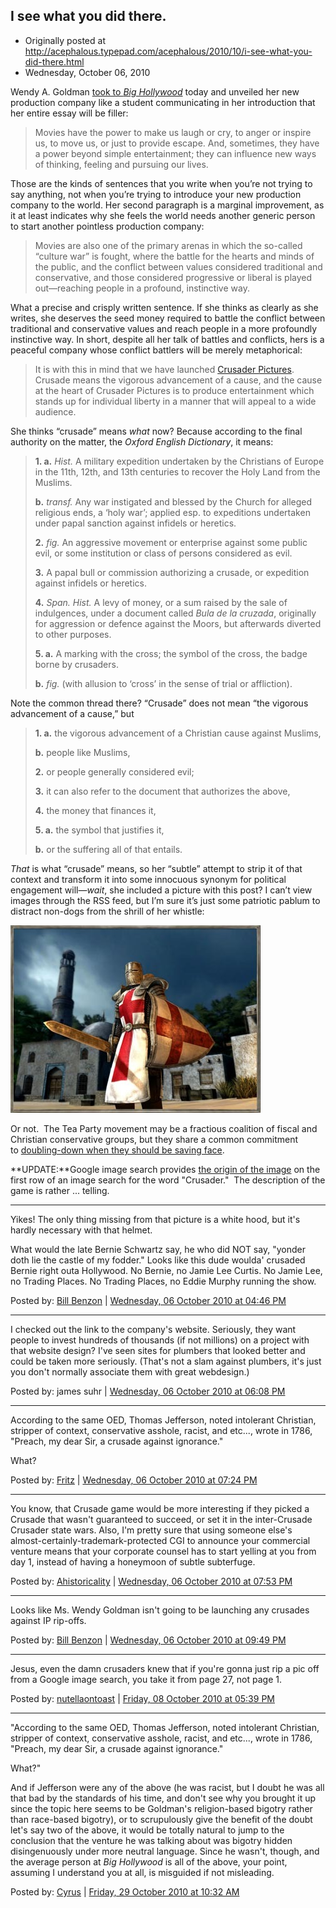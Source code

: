 ## I see what you did there.

 * Originally posted at http://acephalous.typepad.com/acephalous/2010/10/i-see-what-you-did-there.html
 * Wednesday, October 06, 2010

Wendy A. Goldman [took to _Big Hollywood_](http://bighollywood.breitbart.com/wgoldman/2010/10/04/introducing-crusader-pictures-movies-the-culture-war-and-restoring-sanity/) today and unveiled her new production company like a student communicating in her introduction that her entire essay will be filler:

> Movies have the power to make us laugh or cry, to anger or inspire us, to move us, or just to provide escape. And, sometimes, they have a power beyond simple entertainment; they can influence new ways of thinking, feeling and pursuing our lives.

Those are the kinds of sentences that you write when you’re not trying to say anything, not when you’re trying to introduce your new production company to the world. Her second paragraph is a marginal improvement, as it at least indicates why she feels the world needs another generic person to start another pointless production company:

> Movies are also one of the primary arenas in which the so-called “culture war” is fought, where the battle for the hearts and minds of the public, and the conflict between values considered traditional and conservative, and those considered progressive or liberal is played out—reaching people in a profound, instinctive way.

What a precise and crisply written sentence. If she thinks as clearly as she writes, she deserves the seed money required to battle the conflict between traditional and conservative values and reach people in a more profoundly instinctive way. In short, despite all her talk of battles and conflicts, hers is a peaceful company whose conflict battlers will be merely metaphorical:

> It is with this in mind that we have launched [Crusader Pictures](http://www.crusaderpictures.com/). Crusade means the vigorous advancement of a cause, and the cause at the heart of Crusader Pictures is to produce entertainment which stands up for individual liberty in a manner that will appeal to a wide audience.

She thinks “crusade” means _what_ now? Because according to the final authority on the matter, the _Oxford English Dictionary_, it means:

> **1. a.** _Hist._ A military expedition undertaken by the Christians of Europe in the 11th, 12th, and 13th centuries to recover the Holy Land from the Muslims.
> 
> **b.** _transf._ Any war instigated and blessed by the Church for alleged religious ends, a ‘holy war’; applied esp. to expeditions undertaken under papal sanction against infidels or heretics.
> 
> **2.** _fig._ An aggressive movement or enterprise against some public evil, or some institution or class of persons considered as evil.
> 
> **3.** A papal bull or commission authorizing a crusade, or expedition against infidels or heretics.
> 
> **4.** _Span. Hist._ A levy of money, or a sum raised by the sale of indulgences, under a document called _Bula de la cruzada_, originally for aggression or defence against the Moors, but afterwards diverted to other purposes.
> 
> **5. a.** A marking with the cross; the symbol of the cross, the badge borne by crusaders.
> 
> **b.** _fig._ (with allusion to ‘cross’ in the sense of trial or affliction).

Note the common thread there? “Crusade” does not mean “the vigorous advancement of a cause,” but

> **1. a.** the vigorous advancement of a Christian cause against Muslims,
> 
> **b.** people like Muslims,
> 
> **2.** or people generally considered evil;
> 
> **3.** it can also refer to the document that authorizes the above,
> 
> **4.** the money that finances it,
> 
> **5. a.** the symbol that justifies it,
> 
> **b.** or the suffering all of that entails.

_That_ is what “crusade” means, so her “subtle” attempt to strip it of that context and transform it into some innocuous synonym for political engagement will—_wait_, she included a picture with this post? I can’t view images through the RSS feed, but I’m sure it’s just some patriotic pablum to distract non-dogs from the shrill of her whistle:
		
[![ScreenShotAA64\_crusader\_tn](../../images/acephalous/ScreenShotAA64_crusader_tn.jpg "ScreenShotAA64_crusader_tn")](http://www.lawyersgunsmoneyblog.com/wp-content/uploads/2010/10/ScreenShotAA64_crusader_tn.jpg)

Or not.  The Tea Party movement may be a fractious coalition of fiscal and Christian conservative groups, but they share a common commitment to [doubling-down when they should be saving face](http://www.lawyersgunsmoneyblog.com/2010/10/last-word-on-the-donalde-until-the-next-one).

**UPDATE:**Google image search provides [the origin of the image](http://www.neocoregames.com/index.php?action=2&stid=crusaders) on the first row of an image search for the word "Crusader."  The description of the game is rather ... telling.   

* * *

Yikes! The only thing missing from that picture is a white hood, but it's hardly necessary with that helmet.

What would the late Bernie Schwartz say, he who did NOT say, "yonder doth lie the castle of my fodder." Looks like this dude woulda' crusaded Bernie right outa Hollywood. No Bernie, no Jamie Lee Curtis. No Jamie Lee, no Trading Places. No Trading Places, no Eddie Murphy running the show.

Posted by: [Bill Benzon](http://new-savanna.blogspot.com/) | [Wednesday, 06 October 2010 at 04:46 PM](http://acephalous.typepad.com/acephalous/2010/10/i-see-what-you-did-there.html?cid=6a00d8341c2df453ef0133f4e47493970b#comment-6a00d8341c2df453ef0133f4e47493970b)

* * *

I checked out the link to the company's website. Seriously, they want people to invest hundreds of thousands (if not millions) on a project with that website design?  I've seen sites for plumbers that looked better and could be taken more seriously.  (That's not a slam against plumbers, it's just you don't normally associate them with great webdesign.)

Posted by: james suhr | [Wednesday, 06 October 2010 at 06:08 PM](http://acephalous.typepad.com/acephalous/2010/10/i-see-what-you-did-there.html?cid=6a00d8341c2df453ef01348804a8e9970c#comment-6a00d8341c2df453ef01348804a8e9970c)

* * *

According to the same OED, Thomas Jefferson, noted intolerant Christian, stripper of context, conservative asshole, racist, and etc..., wrote in 1786, "Preach, my dear Sir, a crusade against ignorance."

What?

Posted by: [Fritz](http://fmhemker.blogspot.com) | [Wednesday, 06 October 2010 at 07:24 PM](http://acephalous.typepad.com/acephalous/2010/10/i-see-what-you-did-there.html?cid=6a00d8341c2df453ef0134880501c0970c#comment-6a00d8341c2df453ef0134880501c0970c)

* * *

You know, that Crusade game would be more interesting if they picked a Crusade that wasn't guaranteed to succeed, or set it in the inter-Crusade Crusader state wars. Also, I'm pretty sure that using someone else's almost-certainly-trademark-protected CGI to announce your commercial venture means that your corporate counsel has to start yelling at you from day 1, instead of having a honeymoon of subtle subterfuge.

Posted by: [Ahistoricality](http://ahistoricality.blogspot.com) | [Wednesday, 06 October 2010 at 07:53 PM](http://acephalous.typepad.com/acephalous/2010/10/i-see-what-you-did-there.html?cid=6a00d8341c2df453ef01348805206e970c#comment-6a00d8341c2df453ef01348805206e970c)

* * *

Looks like Ms. Wendy Goldman isn't going to be launching any crusades against IP rip-offs.

Posted by: [Bill Benzon](http://new-savanna.blogspot.com/) | [Wednesday, 06 October 2010 at 09:49 PM](http://acephalous.typepad.com/acephalous/2010/10/i-see-what-you-did-there.html?cid=6a00d8341c2df453ef01348805a2d8970c#comment-6a00d8341c2df453ef01348805a2d8970c)

* * *

Jesus, even the damn crusaders knew that if you're gonna just rip a pic off from a Google image search, you take it from page 27, not page 1.

Posted by: [nutellaontoast](http://firemeganmcardle.blogspot.com) | [Friday, 08 October 2010 at 05:39 PM](http://acephalous.typepad.com/acephalous/2010/10/i-see-what-you-did-there.html?cid=6a00d8341c2df453ef0134880feb28970c#comment-6a00d8341c2df453ef0134880feb28970c)

* * *

"According to the same OED, Thomas Jefferson, noted intolerant Christian, stripper of context, conservative asshole, racist, and etc..., wrote in 1786, "Preach, my dear Sir, a crusade against ignorance."

What?"

And if Jefferson were any of the above (he was racist, but I doubt he was all that bad by the standards of his time, and don't see why you brought it up since the topic here seems to be Goldman's religion-based bigotry rather than race-based bigotry), or to scrupulously give the benefit of the doubt let's say two of the above, it would be totally natural to jump to the conclusion that the venture he was talking about was bigotry hidden disingenuously under more neutral language. Since he wasn't, though, and the average person at _Big Hollywood_ is all of the above, your point, assuming I understand you at all, is misguided if not misleading.

Posted by: [Cyrus](http://cybishop.blogspot.com) | [Friday, 29 October 2010 at 10:32 AM](http://acephalous.typepad.com/acephalous/2010/10/i-see-what-you-did-there.html?cid=6a00d8341c2df453ef0133f56ee1a9970b#comment-6a00d8341c2df453ef0133f56ee1a9970b)

